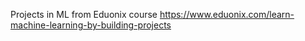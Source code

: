 Projects in ML from Eduonix course https://www.eduonix.com/learn-machine-learning-by-building-projects
